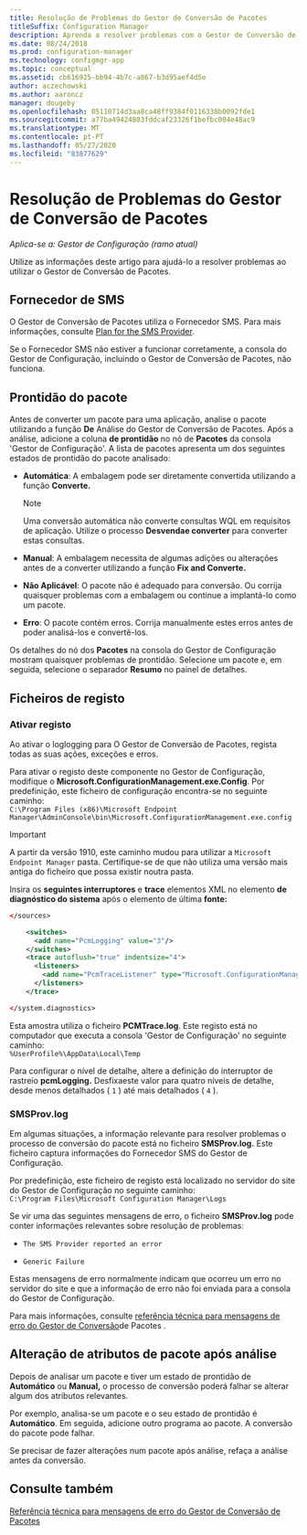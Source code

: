 ```yaml
---
title: Resolução de Problemas do Gestor de Conversão de Pacotes
titleSuffix: Configuration Manager
description: Aprenda a resolver problemas com o Gestor de Conversão de Pacotes no Gestor de Configuração.
ms.date: 08/24/2018
ms.prod: configuration-manager
ms.technology: configmgr-app
ms.topic: conceptual
ms.assetid: cb616925-bb94-4b7c-a867-b3d95aef4d5e
author: aczechowski
ms.author: aaroncz
manager: dougeby
ms.openlocfilehash: 05110714d3aa8ca48ff9384f0116338b0092fde1
ms.sourcegitcommit: a77ba49424803fddcaf23326f1befbc004e48ac9
ms.translationtype: MT
ms.contentlocale: pt-PT
ms.lasthandoff: 05/27/2020
ms.locfileid: "83877629"
---
```

# <a name="troubleshoot-package-conversion-manager"></a>Resolução de Problemas do Gestor de Conversão de Pacotes

*Aplica-se a: Gestor de Configuração (ramo atual)*

<!--1357861-->

Utilize as informações deste artigo para ajudá-lo a resolver problemas ao utilizar o Gestor de Conversão de Pacotes.



## <a name="sms-provider"></a>Fornecedor de SMS

O Gestor de Conversão de Pacotes utiliza o Fornecedor SMS. Para mais informações, consulte [Plan for the SMS Provider](../../core/plan-design/hierarchy/plan-for-the-sms-provider.md).

Se o Fornecedor SMS não estiver a funcionar corretamente, a consola do Gestor de Configuração, incluindo o Gestor de Conversão de Pacotes, não funciona.



## <a name="package-readiness"></a>Prontidão do pacote

Antes de converter um pacote para uma aplicação, analise o pacote utilizando a função **De** Análise do Gestor de Conversão de Pacotes. Após a análise, adicione a coluna **de prontidão** no nó de **Pacotes** da consola 'Gestor de Configuração'. A lista de pacotes apresenta um dos seguintes estados de prontidão do pacote analisado:

- **Automática**: A embalagem pode ser diretamente convertida utilizando a função **Converte.**      

  > [!NOTE]  
  > Uma conversão automática não converte consultas WQL em requisitos de aplicação. Utilize o processo **Desvendae converter** para converter estas consultas.  

- **Manual**: A embalagem necessita de algumas adições ou alterações antes de a converter utilizando a função **Fix and Converte.**  

- **Não Aplicável**: O pacote não é adequado para conversão. Ou corrija quaisquer problemas com a embalagem ou continue a implantá-lo como um pacote.  

- **Erro**: O pacote contém erros. Corrija manualmente estes erros antes de poder analisá-los e convertê-los.  

Os detalhes do nó dos **Pacotes** na consola do Gestor de Configuração mostram quaisquer problemas de prontidão. Selecione um pacote e, em seguida, selecione o separador **Resumo** no painel de detalhes.



## <a name="log-files"></a>Ficheiros de registo

### <a name="enable-logging"></a>Ativar registo

Ao ativar o loglogging para O Gestor de Conversão de Pacotes, regista todas as suas ações, exceções e erros.

Para ativar o registo deste componente no Gestor de Configuração, modifique o **Microsoft.ConfigurationManagement.exe.Config**. Por predefinição, este ficheiro de configuração encontra-se no seguinte caminho:  
`C:\Program Files (x86)\Microsoft Endpoint Manager\AdminConsole\bin\Microsoft.ConfigurationManagement.exe.config`  

> [!IMPORTANT]
> A partir da versão 1910, este caminho mudou para utilizar a `Microsoft Endpoint Manager` pasta. Certifique-se de que não utiliza uma versão mais antiga do ficheiro que possa existir noutra pasta.

Insira os **seguintes interruptores** e **trace** elementos XML no elemento **de diagnóstico do sistema** após o elemento de última **fonte:**

``` XML
</sources>

    <switches>
      <add name="PcmLogging" value="3"/>
    </switches>
    <trace autoflush="true" indentsize="4">
      <listeners>
        <add name="PcmTraceListener" type="Microsoft.ConfigurationManagement.UserCentric.Logging.RolloverLogTraceListener, Microsoft.ConfigurationManagement.UserCentric.Logging" initializeData="%UserProfile%\AppData\Local\Temp\PcmTrace.log"/>
      </listeners>
    </trace>

</system.diagnostics>
```

Esta amostra utiliza o ficheiro **PCMTrace.log**. Este registo está no computador que executa a consola 'Gestor de Configuração' no seguinte caminho:  
`%UserProfile%\AppData\Local\Temp`

Para configurar o nível de detalhe, altere a definição do interruptor de rastreio **pcmLogging.** Desfixaeste valor para quatro níveis de detalhe, desde menos detalhados ( `1` ) até mais detalhados ( `4` ).


### <a name="smsprovlog"></a>SMSProv.log

Em algumas situações, a informação relevante para resolver problemas o processo de conversão do pacote está no ficheiro **SMSProv.log.** Este ficheiro captura informações do Fornecedor SMS do Gestor de Configuração.

Por predefinição, este ficheiro de registo está localizado no servidor do site do Gestor de Configuração no seguinte caminho:  
`C:\Program Files\Microsoft Configuration Manager\Logs`

Se vir uma das seguintes mensagens de erro, o ficheiro **SMSProv.log** pode conter informações relevantes sobre resolução de problemas:

- `The SMS Provider reported an error`

- `Generic Failure`

Estas mensagens de erro normalmente indicam que ocorreu um erro no servidor do site e que a informação de erro não foi enviada para a consola do Gestor de Configuração.

Para mais informações, consulte [referência técnica para mensagens de erro do Gestor de Conversão](error-messages.md)de Pacotes .



## <a name="changing-package-attributes-after-analysis"></a>Alteração de atributos de pacote após análise

Depois de analisar um pacote e tiver um estado de prontidão de **Automático** ou **Manual,** o processo de conversão poderá falhar se alterar algum dos atributos relevantes.

Por exemplo, analisa-se um pacote e o seu estado de prontidão é **Automático**. Em seguida, adicione outro programa ao pacote. A conversão do pacote pode falhar.

Se precisar de fazer alterações num pacote após análise, refaça a análise antes da conversão. 



## <a name="see-also"></a>Consulte também

[Referência técnica para mensagens de erro do Gestor de Conversão de Pacotes](error-messages.md)
